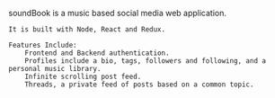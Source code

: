 soundBook is a music based social media web application.

    It is built with Node, React and Redux.
    
    Features Include: 
        Frontend and Backend authentication.
        Profiles include a bio, tags, followers and following, and a personal music library.
        Infinite scrolling post feed.
        Threads, a private feed of posts based on a common topic.
    
